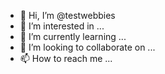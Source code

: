 - 👋 Hi, I’m @testwebbies
- 👀 I’m interested in ...
- 🌱 I’m currently learning ...
- 💞️ I’m looking to collaborate on ...
- 📫 How to reach me ...

<!---
testwebbies/testwebbies is a ✨ special ✨ repository because its `README.md` (this file) appears on your GitHub profile.
You can click the Preview link to take a look at your changes.
--->
